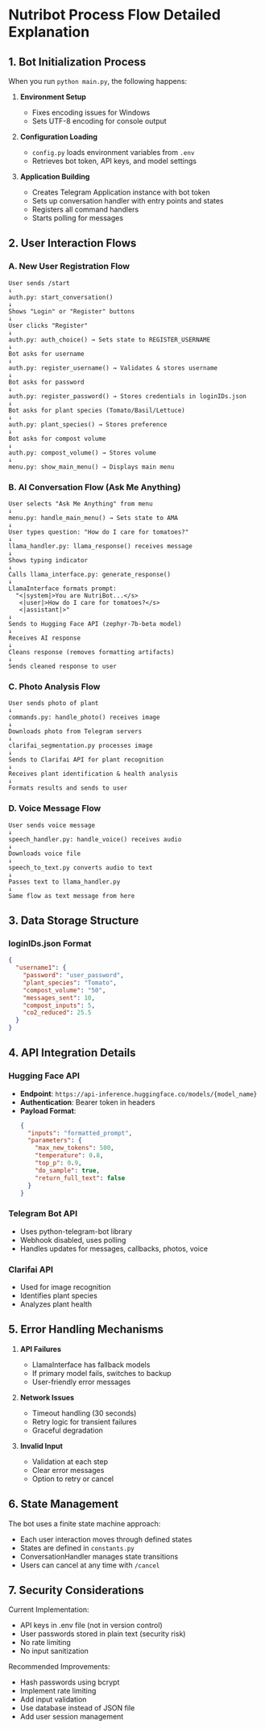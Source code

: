 # Nutribot Process Flow Detailed Explanation

## 1. Bot Initialization Process

When you run `python main.py`, the following happens:

1. **Environment Setup**
   - Fixes encoding issues for Windows
   - Sets UTF-8 encoding for console output

2. **Configuration Loading**
   - `config.py` loads environment variables from `.env`
   - Retrieves bot token, API keys, and model settings

3. **Application Building**
   - Creates Telegram Application instance with bot token
   - Sets up conversation handler with entry points and states
   - Registers all command handlers
   - Starts polling for messages

## 2. User Interaction Flows

### A. New User Registration Flow
```
User sends /start
↓
auth.py: start_conversation()
↓
Shows "Login" or "Register" buttons
↓
User clicks "Register"
↓
auth.py: auth_choice() → Sets state to REGISTER_USERNAME
↓
Bot asks for username
↓
auth.py: register_username() → Validates & stores username
↓
Bot asks for password
↓
auth.py: register_password() → Stores credentials in loginIDs.json
↓
Bot asks for plant species (Tomato/Basil/Lettuce)
↓
auth.py: plant_species() → Stores preference
↓
Bot asks for compost volume
↓
auth.py: compost_volume() → Stores volume
↓
menu.py: show_main_menu() → Displays main menu
```

### B. AI Conversation Flow (Ask Me Anything)
```
User selects "Ask Me Anything" from menu
↓
menu.py: handle_main_menu() → Sets state to AMA
↓
User types question: "How do I care for tomatoes?"
↓
llama_handler.py: llama_response() receives message
↓
Shows typing indicator
↓
Calls llama_interface.py: generate_response()
↓
LlamaInterface formats prompt:
  "<|system|>You are NutriBot...</s>
   <|user|>How do I care for tomatoes?</s>
   <|assistant|>"
↓
Sends to Hugging Face API (zephyr-7b-beta model)
↓
Receives AI response
↓
Cleans response (removes formatting artifacts)
↓
Sends cleaned response to user
```

### C. Photo Analysis Flow
```
User sends photo of plant
↓
commands.py: handle_photo() receives image
↓
Downloads photo from Telegram servers
↓
clarifai_segmentation.py processes image
↓
Sends to Clarifai API for plant recognition
↓
Receives plant identification & health analysis
↓
Formats results and sends to user
```

### D. Voice Message Flow
```
User sends voice message
↓
speech_handler.py: handle_voice() receives audio
↓
Downloads voice file
↓
speech_to_text.py converts audio to text
↓
Passes text to llama_handler.py
↓
Same flow as text message from here
```

## 3. Data Storage Structure

### loginIDs.json Format
```json
{
  "username1": {
    "password": "user_password",
    "plant_species": "Tomato",
    "compost_volume": "50",
    "messages_sent": 10,
    "compost_inputs": 5,
    "co2_reduced": 25.5
  }
}
```

## 4. API Integration Details

### Hugging Face API
- **Endpoint**: `https://api-inference.huggingface.co/models/{model_name}`
- **Authentication**: Bearer token in headers
- **Payload Format**:
  ```json
  {
    "inputs": "formatted_prompt",
    "parameters": {
      "max_new_tokens": 500,
      "temperature": 0.8,
      "top_p": 0.9,
      "do_sample": true,
      "return_full_text": false
    }
  }
  ```

### Telegram Bot API
- Uses python-telegram-bot library
- Webhook disabled, uses polling
- Handles updates for messages, callbacks, photos, voice

### Clarifai API
- Used for image recognition
- Identifies plant species
- Analyzes plant health

## 5. Error Handling Mechanisms

1. **API Failures**
   - LlamaInterface has fallback models
   - If primary model fails, switches to backup
   - User-friendly error messages

2. **Network Issues**
   - Timeout handling (30 seconds)
   - Retry logic for transient failures
   - Graceful degradation

3. **Invalid Input**
   - Validation at each step
   - Clear error messages
   - Option to retry or cancel

## 6. State Management

The bot uses a finite state machine approach:
- Each user interaction moves through defined states
- States are defined in `constants.py`
- ConversationHandler manages state transitions
- Users can cancel at any time with `/cancel`

## 7. Security Considerations

Current Implementation:
- API keys in .env file (not in version control)
- User passwords stored in plain text (security risk)
- No rate limiting
- No input sanitization

Recommended Improvements:
- Hash passwords using bcrypt
- Implement rate limiting
- Add input validation
- Use database instead of JSON file
- Add user session management